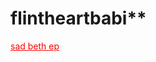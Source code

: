 # flintheartbabi**
<a href="https://www.youtube.com/watch?v=hPjaxXfIJik" target="_blank" style="color: red;">sad beth ep</a>
